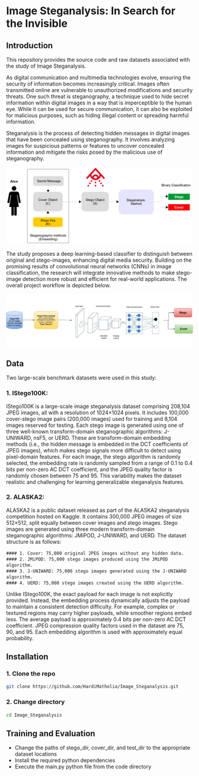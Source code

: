 # Image Steganalysis: In Search for the Invisible
## Introduction 
This repository provides the source code and raw datasets associated with the study of Image Steganalysis.

As digital communication and multimedia technologies evolve, ensuring the security of information becomes increasingly critical. Images often transmitted online are vulnerable to unauthorized modifications and security threats. One such threat is steganography, a technique used to hide secret information within digital images in a way that is imperceptible to the human eye. While it can be used for secure communication, it can also be exploited for malicious purposes, such as hiding illegal content or spreading harmful information.

Steganalysis is the process of detecting hidden messages in digital images that have been concealed using steganography. It involves analyzing images for suspicious patterns or features to uncover concealed information and mitigate the risks posed by the malicious use of steganography.

<img src="steg.png" alt="Steganalysis" width="700">

The study proposes a deep learning-based classifier to distinguish between original and stego-images, enhancing digital media security. Building on the promising results of convolutional neural networks (CNNs) in image classification, the research will integrate innovative methods to make stego-image detection more robust and efficient for real-world applications. The overall project workflow is depicted below.

<img src="Workflow.png" alt="Workflow" width="700">

## Data
Two large-scale benchmark datasets were used in this study:
### 1. IStego100K: 
IStego100K is a large-scale image steganalysis dataset comprising 208,104 JPEG images, all with a resolution of 1024×1024 pixels. It includes 100,000 cover-stego image pairs (200,000 images) used for training and 8,104 images reserved for testing. Each stego image is generated using one of three well-known transform-domain steganographic algorithms: J-UNIWARD, nsF5, or UERD. These are transform-domain embedding methods (i.e., the hidden message is embedded in the DCT coefficients of JPEG images), which makes stego signals more difficult to detect using pixel-domain features. For each image, the stego algorithm is randomly selected, the embedding rate is randomly sampled from a range of 0.1 to 0.4 bits per non-zero AC DCT coefficient, and the JPEG quality factor is randomly chosen between 75 and 95. This variability makes the dataset realistic and challenging for learning generalizable steganalysis features.

### 2. ALASKA2:
ALASKA2 is a public dataset released as part of the ALASKA2 steganalysis competition hosted on Kaggle. It contains 300,000 JPEG images of size 512×512, split equally between cover images and stego images. Stego images are generated using three modern transform-domain steganographic algorithms: JMiPOD, J-UNIWARD, and UERD. The dataset structure is as follows:

    #### 1. Cover: 75,000 original JPEG images without any hidden data.
    #### 2. JMiPOD: 75,000 stego images produced using the JMiPOD algorithm.
    #### 3. J-UNIWARD: 75,000 stego images generated using the J-UNIWARD algorithm.
    #### 4. UERD: 75,000 stego images created using the UERD algorithm.

Unlike IStego100K, the exact payload for each image is not explicitly provided. Instead, the embedding process dynamically adjusts the payload to maintain a consistent detection difficulty. For example, complex or textured regions may carry higher payloads, while smoother regions embed less. The average payload is approximately 0.4 bits per non-zero AC DCT coefficient. JPEG compression quality factors used in the dataset are 75, 90, and 95. Each embedding algorithm is used with approximately equal probability.

## Installation 
### 1. Clone the repo 
```bash
git clone https://github.com/HardiMatholia/Image_Steganalysis.git
```
### 2. Change directory
```bash
cd Image_Steganalysis
```

## Training and Evaluation
* Change the paths of stego_dir, cover_dir, and test_dir to the appropriate dataset locations
* Install the required python dependencies
* Execute the main.py python file from the code directory 










